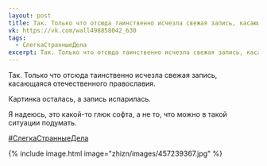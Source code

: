 ```yaml
---
layout: post
title: Так. Только что отсюда таинственно исчезла свежая запись, касающаяся отечественного православия.
vk: https://vk.com/wall498858042_630
tags:
  - СлегкаСтранныеДела
excerpt: Так. Только что отсюда таинственно исчезла свежая запись, касающаяся отечественного православия.
---
```

Так. Только что отсюда таинственно исчезла свежая запись, касающаяся отечественного православия.

Картинка осталась, а запись испарилась.

Я надеюсь, это какой-то глюк софта, а не то, что можно в такой ситуации подумать.

[#СлегкаСтранныеДела](poisk.html#СлегкаСтранныеДела)

{% include image.html image="zhizn/images/457239367.jpg" %}